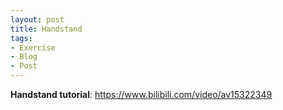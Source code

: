 ```yaml
---
layout: post
title: Handstand
tags:
- Exercise
- Blog
- Post
---
```


**Handstand tutorial**:
    https://www.bilibili.com/video/av15322349

